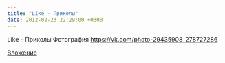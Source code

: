 ```yaml
---
title: "Like - Приколы"
date: 2012-02-23 22:29:00 +0300
---
```


Like - Приколы
Фотография
https://vk.com/photo-29435908_278727286

[Вложение](https://vk.com/photo-29435908_278727286)
